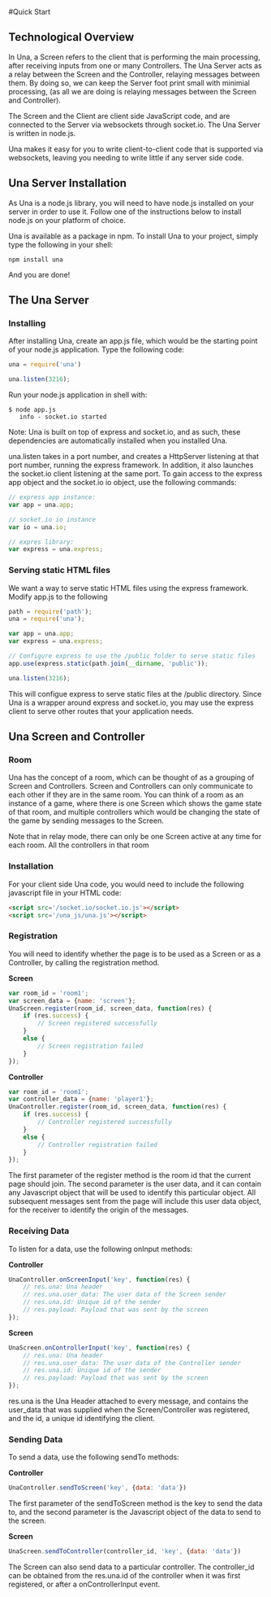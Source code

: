#Quick Start

## Technological Overview

In Una, a Screen refers to the client that is performing the main processing,
after receiving inputs from one or many Controllers. The Una Server acts as a
relay between the Screen and the Controller, relaying messages between them. By
doing so, we can keep the Server foot print small with minimial processing, 
(as all we are doing is relaying messages between the Screen and Controller).

The Screen and the Client are client side JavaScript code, and are connected
to the Server via websockets through socket.io. The Una Server is written
in node.js.

Una makes it easy for you to write client-to-client code that is supported
via websockets, leaving you needing to write little if any server side code.

## Una Server Installation
As Una is a node.js library, you will need to have node.js installed on your
server in order to use it. Follow one of the instructions below to install
node.js on your platform of choice.

Una is available as a package in npm. To install Una to your project, simply
type the following in your shell:
```shell
npm install una
```

And you are done!

## The Una Server

### Installing
After installing Una, create an app.js file, which would be the starting point of
your node.js application. Type the following code:

```javascript
una = require('una')

una.listen(3216);
```

Run your node.js application in shell with:
```shell
$ node app.js
   info - socket.io started
```

Note: Una is built on top of express and socket.io, and as such, 
these dependencies are automatically installed when you installed Una.

una.listen takes in a port number, and creates a HttpServer listening at that
port number, running the express framework. In addition, it also launches the
socket.io client listening at the same port. To gain access to the express app
object and the socket.io io object, use the following commands:

```javascript
// express app instance:
var app = una.app;

// socket.io io instance
var io = una.io;

// expres library:
var express = una.express;
```

### Serving static HTML files

We want a way to serve static HTML files using the express framework. Modify app.js to the following
```javascript
path = require('path');
una = require('una');

var app = una.app;
var express = una.express;

// Configure express to use the /public folder to serve static files
app.use(express.static(path.join(__dirname, 'public'));

una.listen(3216);
```

This will configue express to serve static files at the /public directory.
Since Una is a wrapper around express and socket.io, you may use the express
client to serve other routes that your application needs.

## Una Screen and Controller

### Room
Una has the concept of a room, which can be thought of as a grouping of
Screen and Controllers. Screen and Controllers can only communicate to each
other if they are in the same room. You can think of a room as an instance
of a game, where there is one Screen which shows the game state of that room,
and multiple controllers which would be changing the state of the game by
sending messages to the Screen.

Note that in relay mode, there can only be one Screen active at any time
for each room. All the controllers in that room 

### Installation

For your client side Una code, you would need to include the following 
javascript file in your HTML code:

```html
<script src='/socket.io/socket.io.js'></script>
<script src='/una_js/una.js'></script>
```

### Registration

You will need to identify whether the page is to be used as a Screen or as
a Controller, by calling the registration method. 

**Screen**
```javascript
var room_id = 'room1';
var screen_data = {name: 'screen'};
UnaScreen.register(room_id, screen_data, function(res) {
    if (res.success) {
        // Screen registered successfully
    }
    else {
        // Screen registration failed
    }
});
```

**Controller**
```javascript
var room_id = 'room1';
var controller_data = {name: 'player1'};
UnaController.register(room_id, screen_data, function(res) {
    if (res.success) {
        // Controller registered successfully
    }
    else {
        // Controller registration failed
    }
});
```

The first parameter of the register method is the room id that the current
page should join. The second parameter is the user data, and it can contain
any Javascript object that will be used to identify this particular object.
All subsequent messages sent from the page will include this user data object,
for the receiver to identify the origin of the messages.

### Receiving Data

To listen for a data, use the following onInput methods:

**Controller**
```javascript
UnaController.onScreenInput('key', function(res) {
    // res.una: Una header
    // res.una.user_data: The user data of the Screen sender
    // res.una.id: Unique id of the sender
    // res.payload: Payload that was sent by the screen
});
```

**Screen**
```javascript
UnaScreen.onControllerInput('key', function(res) {
    // res.una: Una header
    // res.una.user_data: The user data of the Controller sender
    // res.una.id: Unique id of the sender
    // res.payload: Payload that was sent by the screen
});
```

res.una is the Una Header attached to every message, and contains the 
user_data that was supplied when the Screen/Controller was registered,
and the id, a unique id identifying the client.

### Sending Data

To send a data, use the following sendTo methods:

**Controller**
```javascript
UnaController.sendToScreen('key', {data: 'data'})
```
The first parameter of the sendToScreen method is the key to send the data to,
and the second parameter is the Javascript object of the data to send to the
screen.

**Screen**
```javascript
UnaScreen.sendToController(controller_id, 'key', {data: 'data'})
```
The Screen can also send data to a particular controller. The controller_id can
be obtained from the res.una.id of the controller when it was first registered,
or after a onControllerInput event.